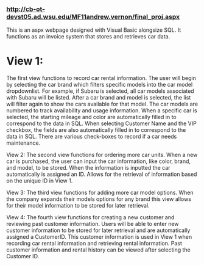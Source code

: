 ### http://cb-ot-devst05.ad.wsu.edu/MF11andrew.vernon/final_proj.aspx
This is an aspx webpage designed with Visual Basic alongsize SQL. It functions as an invoice system that stores and retrieves car data.


# **View 1:**
The first view functions to record car rental information. The user will begin by selecting the car brand which filters specific models into the car model dropdownlist. For example, if Subaru is selected, all car models associated with Subaru will be listed. After a car brand and model is selected, the list will filter again to show the cars available for that model. The car models are numbered to track availability and usage information. When a specific car is selected, the starting mileage and color are automatically filled in to correspond to the data in SQL. When selecting Customer Name and the VIP checkbox, the fields are also automatically filled in to correspond to the data in SQL. There are various check-boxes to record if a car needs maintenance. 

View 2:
The second view  functions for ordering more car units. When a new car is purchased, the user can input the car information, like color, brand, and model, to be stored. When the information is inputted the car automatically is assigned an ID. Allows for the retrieval of information based on the unique ID in View 1. 

View 3:
The third view functions for adding more car model options. When the company expands their models options for any brand this view allows for their model information to be stored for later retrieval. 

View 4:
The fourth view functions for creating a new customer and reviewing past customer information. Users will be able to enter new customer information to be stored for later retrieval and are automatically assigned a CustomerID. This customer information is used in View 1 when recording car rental information and retrieving rental information. Past customer information and rental history can be viewed after selecting the Customer ID. 
